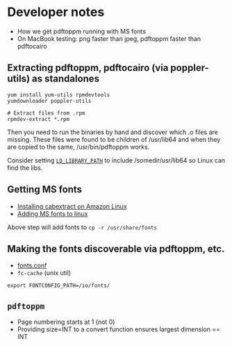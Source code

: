 # Developer notes
* How we get pdftoppm running with MS fonts
* On MacBook testing: png faster than jpeg, pdftoppm faster than pdftocairo

## Extracting pdftoppm, pdftocairo (via poppler-utils) as standalones
```
yum install yum-utils rpmdevtools
yumdownloader poppler-utils 

# Extract files from .rpm
rpmdev-extract *.rpm
```

Then you need to run the binaries by hand and discover which .o files are missing. These files
were found to be children of /usr/lib64 and when they are copied to the same, /usr/bin/pdftoppm works.

Consider setting [`LD_LIBRARY_PATH`](https://docs.aws.amazon.com/lambda/latest/dg/configuration-envvars.html#configuration-envvars-runtime)
to include /somedir/usr/lib64 so Linux can find the libs.


## Getting MS fonts

* [Installing cabextract on Amazon Linux](https://aws.amazon.com/premiumsupport/knowledge-center/ec2-enable-epel/)
* [Adding MS fonts to linux](http://mscorefonts2.sourceforge.net/)

Above step will add fonts to `cp -r /usr/share/fonts`

## Making the fonts discoverable via pdftoppm, etc.

* [fonts.conf](https://stackoverflow.com/questions/46486261/include-custom-fonts-in-aws-lambda)
* `fc-cache` (unix util)

```
export FONTCONFIG_PATH=/io/fonts/
```

## `pdftoppm`
* Page numbering starts at 1 (not 0)
* Providing size=INT to a convert function ensures largest dimension == INT

